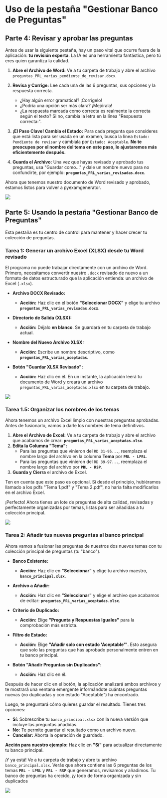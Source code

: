 # Uso de la pestaña "Gestionar Banco de Preguntas"

## Parte 4: Revisar y aprobar las preguntas

Antes de usar la siguiente pestaña, hay un paso vital que ocurre fuera de la aplicación: **tu revisión experta**. La IA es una herramienta fantástica, pero tú eres quien garantiza la calidad.

1.  **Abre el Archivo de Word:** Ve a tu carpeta de trabajo y abre el archivo `preguntas_PRL_varias_pendiente_de_revisar.docx`.

2.  **Revisa y Corrige:** Lee cada una de las 6 preguntas, sus opciones y la respuesta correcta.
    *   ¿Hay algún error gramatical? ¡Corrígelo!
    *   ¿Podría una opción ser más clara? ¡Mejórala!
    *   ¿La respuesta marcada como correcta es realmente la correcta según el texto? Si no, cambia la letra en la línea "Respuesta correcta:".

3.  **¡El Paso Clave! Cambia el Estado:** Para cada pregunta que consideres que está lista para ser usada en un examen, busca la línea `Estado: Pendiente de revisar` y cámbiala por `Estado: Aceptable`. **No te preocupes por el nombre del tema en este paso, lo ajustaremos más eficientemente después.**

4.  **Guarda el Archivo:** Una vez que hayas revisado y aprobado tus preguntas, usa "Guardar como..." y dale un nombre nuevo para no confundirte, por ejemplo: **`preguntas_PRL_varias_revisadas.docx`**.

Ahora que tenemos nuestro documento de Word revisado y aprobado, estamos listos para volver a pyexamgenerator.

![](/_static/gifs/parte4_v01.gif)

## Parte 5: Usando la pestaña "Gestionar Banco de Preguntas"

Esta pestaña es tu centro de control para mantener y hacer crecer tu colección de preguntas.

### Tarea 1: Generar un archivo Excel (XLSX) desde tu Word revisado

El programa no puede trabajar directamente con un archivo de Word. Primero, necesitamos convertir nuestro `.docx` revisado de nuevo a un formato de datos estructurado que la aplicación entienda: un archivo de Excel (`.xlsx`).

*   **Archivo DOCX Revisado:**
    *   **Acción:** Haz clic en el botón **"Seleccionar DOCX"** y elige tu archivo **`preguntas_PRL_varias_revisadas.docx`**.

*   **Directorio de Salida (XLSX):**
    *   **Acción:** Déjalo **en blanco**. Se guardará en tu carpeta de trabajo actual.

*   **Nombre del Nuevo Archivo XLSX:**
    *   **Acción:** Escribe un nombre descriptivo, como **`preguntas_PRL_varias_aceptadas`**.

*   **Botón "Guardar XLSX Revisado":**
    *   **Acción:** Haz clic en él. En un instante, la aplicación leerá tu documento de Word y creará un archivo `preguntas_PRL_varias_aceptadas.xlsx` en tu carpeta de trabajo.

![](/_static/gifs/parte5_tarea1_v01.gif)

### Tarea 1.5: Organizar los nombres de los temas

Ahora tenemos un archivo Excel limpio con nuestras preguntas aprobadas. Antes de fusionarlo, vamos a darle los nombres de tema definitivos.

1.  **Abre el Archivo de Excel:** Ve a tu carpeta de trabajo y abre el archivo que acabamos de crear: **`preguntas_PRL_varias_aceptadas.xlsx`**.
2.  **Edita la Columna "Tema":**
    *   Para las preguntas que vinieron del `RD 31-95...`, reemplaza el nombre largo del archivo en la columna **Tema** por **`PRL - LPRL`**.
    *   Para las preguntas que vinieron del `RD 39-97...`, reemplaza el nombre largo del archivo por **`PRL - RSP`**.
3.  **Guarda y Cierra** el archivo de Excel.

Ten en cuenta que este paso es opcional. Si desde el principio, hubiéramos llamado a los pdfs "Tema 1.pdf" y "Tema 2.pdf", no haría falta modificarlos en el archivo Excel.

¡Perfecto! Ahora tienes un lote de preguntas de alta calidad, revisadas y perfectamente organizadas por temas, listas para ser añadidas a tu colección principal.

![](/_static/gifs/parte5_tarea1.5_v01.gif)

### Tarea 2: Añadir tus nuevas preguntas al banco principal

Ahora vamos a fusionar las preguntas de nuestros dos nuevos temas con tu colección principal de preguntas (tu "banco").

*   **Banco Existente:**
    *   **Acción:** Haz clic en **"Seleccionar"** y elige tu archivo maestro, **`banco_principal.xlsx`**.

*   **Archivo a Añadir:**
    *   **Acción:** Haz clic en **"Seleccionar"** y elige el archivo que acabamos de editar: **`preguntas_PRL_varias_aceptadas.xlsx`**.

*   **Criterio de Duplicado:**
    *   **Acción:** Elige **"Pregunta y Respuestas Iguales"** para la comprobación más estricta.

*   **Filtro de Estado:**
    *   **Acción:** Elige **"Añadir solo con estado 'Aceptable'"**. Esto asegura que solo las preguntas que has aprobado personalmente entren en tu banco principal.

*   **Botón "Añadir Preguntas sin Duplicados":**
    *   **Acción:** Haz clic en él.

Después de hacer clic en el botón, la aplicación analizará ambos archivos y te mostrará una ventana emergente informándote cuántas preguntas nuevas (no duplicadas y con estado "Aceptable") ha encontrado.

Luego, te preguntará cómo quieres guardar el resultado. Tienes tres opciones:
*   **Sí:** Sobrescribe tu `banco_principal.xlsx` con la nueva versión que incluye las preguntas añadidas.
*   **No:** Te permite guardar el resultado como un archivo nuevo.
*   **Cancelar:** Aborta la operación de guardado.

**Acción para nuestro ejemplo:** Haz clic en **"Sí"** para actualizar directamente tu banco principal.

¡Y ya está! Ve a tu carpeta de trabajo y abre tu archivo `banco_principal.xlsx`. Verás que ahora contiene las 6 preguntas de los temas **`PRL - LPRL`** y **`PRL - RSP`** que generamos, revisamos y añadimos. Tu banco de preguntas ha crecido, ¡y todo de forma organizada y sin duplicados

![](/_static/gifs/parte5_tarea2_v01.gif)